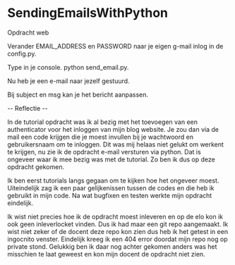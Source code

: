 # SendingEmailsWithPython

Opdracht web

Verander EMAIL_ADDRESS en PASSWORD naar je eigen g-mail inlog in de config.py.

Type in je console. python send_email.py.

Nu heb je een e-mail naar jezelf gestuurd.

Bij subject en msg kan je het bericht aanpassen.

-- Reflectie --

In de tutorial opdracht was ik al bezig met het toevoegen van een authenticator voor het inloggen van mijn blog website.
Je zou dan via de mail een code krijgen die je moest invullen bij je wachtwoord en gebruikersnaam om te inloggen.
Dit was mij helaas niet gelukt om werkent te krijgen, nu zie ik de opdracht e-mail versturen via python.
Dat is ongeveer waar ik mee bezig was met de tutorial. Zo ben ik dus op deze opdracht gekomen.

Ik ben eerst tutorials langs gegaan om te kijken hoe het ongeveer moest.
Uiteindelijk zag ik een paar gelijkenissen tussen de codes en die heb ik gebruikt in mijn code.
Na wat bugfixen en testen werkte mijn opdracht eindelijk.

Ik wist niet precies hoe ik de opdracht moest inleveren en op de elo kon ik ook geen inleverlocket vinden.
Dus ik had maar een git repo aangemaakt. Ik wist niet zeker of de docent deze repo kon zien dus heb ik het getest in een ingocnito venster.
Eindelijk kreeg ik een 404 error doordat mijn repo nog op private stond.
Gelukkig ben ik daar nog achter gekomen anders was het misschien te laat geweest en kon mijn docent de opdracht niet zien.
